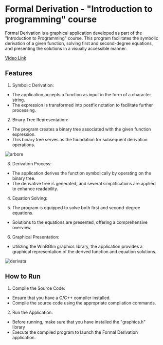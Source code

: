 # Formal Derivation - "Introduction to programming" course

Formal Derivation is a graphical application developed as part of the "Introduction to Programming" course. This program facilitates the symbolic derivation of a given function, solving first and second-degree equations, and presenting the solutions in a visually accessible manner.

[Video Link](https://drive.google.com/file/d/1pQ2ffytNt7aN1NJDijpkNlopiVB5FDh1/view?usp=sharing) 

## Features

1. Symbolic Derivation:

+ The application accepts a function as input in the form of a character string.
+ The expression is transformed into postfix notation to facilitate further processing.

2. Binary Tree Representation:

+ The program creates a binary tree associated with the given function expression.
+ This binary tree serves as the foundation for subsequent derivation operations.

![arbore](https://github.com/laurabondor/FormalDerivation/assets/100303289/c12fe2fa-5ceb-488f-8492-320da3b681ab)

3. Derivation Process:

+ The application derives the function symbolically by operating on the binary tree.
+ The derivative tree is generated, and several simplifications are applied to enhance readability.

4. Equation Solving:

5. The program is equipped to solve both first and second-degree equations.
+ Solutions to the equations are presented, offering a comprehensive overview.

6. Graphical Presentation:

+ Utilizing the WinBGIm graphics library, the application provides a graphical representation of the derived function and equation solutions.

![derivata](https://github.com/laurabondor/FormalDerivation/assets/100303289/84d8eb74-e20d-40a8-a63e-26c898c7aebf)

## How to Run

1. Compile the Source Code:

+ Ensure that you have a C/C++ compiler installed.
+ Compile the source code using the appropriate compilation commands.

2. Run the Application:

+ Before running, make sure that you have installed the "graphics.h" library
+ Execute the compiled program to launch the Formal Derivation application.
